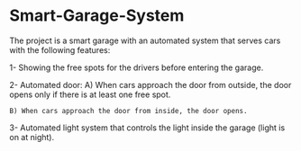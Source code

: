 # Smart-Garage-System

The project is a smart garage with an automated system that serves cars with the following
features:

1- Showing the free spots for the drivers before entering the garage.

2- Automated door:
    A) When cars approach the door from outside, the door opens only if there is at
       least one free spot.
    
    B) When cars approach the door from inside, the door opens.

3- Automated light system that controls the light inside the garage (light is on at night).
